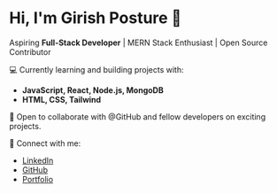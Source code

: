 # Hi, I'm Girish Posture 👋

Aspiring **Full-Stack Developer** | MERN Stack Enthusiast | Open Source Contributor  

💻 Currently learning and building projects with:  
- **JavaScript, React, Node.js, MongoDB**  
- **HTML, CSS, Tailwind**  

🌱 Open to collaborate with @GitHub and fellow developers on exciting projects.  

🔗 Connect with me:  
- [LinkedIn](https://www.linkedin.com/in/girish-posture-148409374)  
- [GitHub](https://github.com/MGirish1623)  
- [Portfolio](#)  
